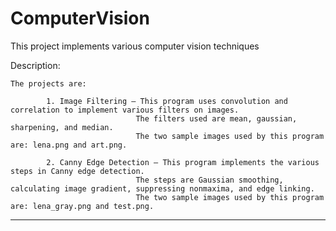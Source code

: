 # ComputerVision

This project implements various computer vision techniques


Description: 

    The projects are:
    
            1. Image Filtering – This program uses convolution and correlation to implement various filters on images.
                                The filters used are mean, gaussian, sharpening, and median.
                                The two sample images used by this program are: lena.png and art.png.
                                
            2. Canny Edge Detection – This program implements the various steps in Canny edge detection.
                                The steps are Gaussian smoothing, calculating image gradient, suppressing nonmaxima, and edge linking.
                                The two sample images used by this program are: lena_gray.png and test.png.

*************************************************************************
